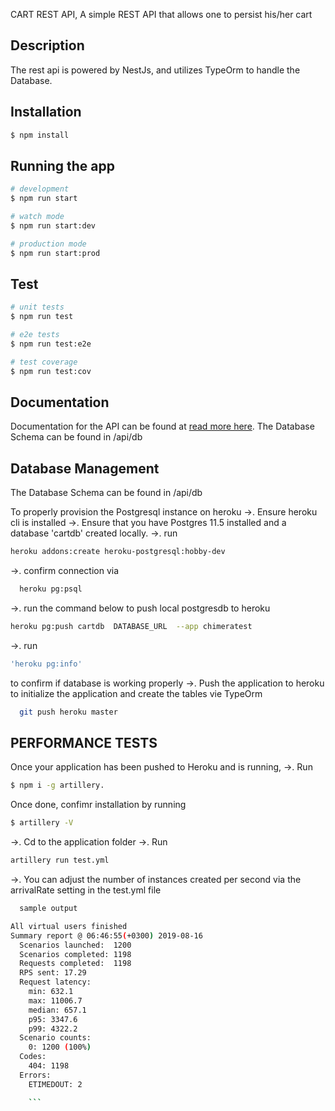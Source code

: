 CART REST API, A simple REST API that allows one to persist his/her cart

## Description

The rest api is powered by NestJs, and utilizes TypeOrm to handle the Database. 

## Installation

```bash
$ npm install
```

## Running the app

```bash
# development
$ npm run start

# watch mode
$ npm run start:dev

# production mode
$ npm run start:prod
```

## Test

```bash
# unit tests
$ npm run test

# e2e tests
$ npm run test:e2e

# test coverage
$ npm run test:cov
```

## Documentation

Documentation for the API can be found at [read more here](https://documenter.getpostman.com/view/4443580/SVYxpb8k?version=latest).
The Database Schema can be found in /api/db

## Database Management
The Database Schema can be found in /api/db

To properly provision the Postgresql instance on heroku
  ->. Ensure heroku cli is installed
  ->. Ensure that you have Postgres 11.5 installed and a database 'cartdb' created locally.
  ->. run 
  ```bash
  heroku addons:create heroku-postgresql:hobby-dev
  ```
  ->. confirm connection via 
  ```bash
    heroku pg:psql
  ```
  ->. run the command below to push local postgresdb to heroku
  ```bash
  heroku pg:push cartdb  DATABASE_URL  --app chimeratest
  ```
   
  ->. run 
  ```bash
  'heroku pg:info'
  ``` 
  to confirm if database is working properly
  ->. Push the application to heroku to initialize the application and create the tables vie TypeOrm
  ```bash
    git push heroku master
  ```

## PERFORMANCE TESTS
Once your application has been pushed to Heroku and is running, 
  ->. Run 
  ```bash
  $ npm i -g artillery.
  ``` 
  Once done, confimr installation by running 
  ```bash
  $ artillery -V
  ```
  ->. Cd to the application folder
  ->. Run 
  ```bash
  artillery run test.yml
  ```
  ->. You can adjust the number of instances created per second via the arrivalRate setting in the test.yml file

```bash
  sample output

All virtual users finished
Summary report @ 06:46:55(+0300) 2019-08-16
  Scenarios launched:  1200
  Scenarios completed: 1198
  Requests completed:  1198
  RPS sent: 17.29
  Request latency:
    min: 632.1
    max: 11006.7
    median: 657.1
    p95: 3347.6
    p99: 4322.2
  Scenario counts:
    0: 1200 (100%)
  Codes:
    404: 1198
  Errors:
    ETIMEDOUT: 2

    ```

